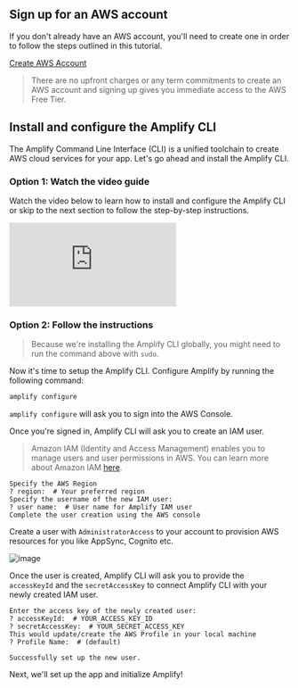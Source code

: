 ## Sign up for an AWS account

If you don't already have an AWS account, you'll need to create one in order to follow the steps outlined in this tutorial.

[Create AWS Account](https://portal.aws.amazon.com/billing/signup?redirect_url=https%3A%2F%2Faws.amazon.com%2Fregistration-confirmation#/start)

> There are no upfront charges or any term commitments to create an AWS account and signing up gives you immediate access to the AWS Free Tier.

## Install and configure the Amplify CLI

The Amplify Command Line Interface (CLI) is a unified toolchain to create AWS cloud services for your app. Let's go ahead and install the Amplify CLI.

### Option 1: Watch the video guide

Watch the video below to learn how to install and configure the Amplify CLI or skip to the next section to follow the step-by-step instructions.

<iframe src="https://www.youtube-nocookie.com/embed/fWbM5DLh25U" frameborder="0" allow="accelerometer; autoplay; clipboard-write; encrypted-media; gyroscope; picture-in-picture" allowfullscreen></iframe>

### Option 2: Follow the instructions
<inline-fragment platform="ios" src="~/lib/project-setup/fragments/native_common/prereq/cliInstall.md"></inline-fragment>
<inline-fragment platform="android" src="~/lib/project-setup/fragments/native_common/prereq/cliInstall.md"></inline-fragment>
<inline-fragment platform="flutter" src="~/lib/project-setup/fragments/flutter/prereq/cliInstall.md"></inline-fragment>
> Because we're installing the Amplify CLI globally, you might need to run the command above with `sudo`.


Now it's time to setup the Amplify CLI. Configure Amplify by running the following command:

```bash
amplify configure
```

`amplify configure` will ask you to sign into the AWS Console.

Once you're signed in, Amplify CLI will ask you to create an IAM user.
> Amazon IAM (Identity and Access Management) enables you to manage users and user permissions in AWS. You can learn more about Amazon IAM [here](https://aws.amazon.com/iam/).

```console
Specify the AWS Region
? region:  # Your preferred region
Specify the username of the new IAM user:
? user name:  # User name for Amplify IAM user
Complete the user creation using the AWS console
```

Create a user with `AdministratorAccess` to your account to provision AWS resources for you like AppSync, Cognito etc.

![image](../../images/user-creation.gif)

Once the user is created, Amplify CLI will ask you to provide the `accessKeyId` and the `secretAccessKey` to connect Amplify CLI with your newly created IAM user.

```console
Enter the access key of the newly created user:
? accessKeyId:  # YOUR_ACCESS_KEY_ID
? secretAccessKey:  # YOUR_SECRET_ACCESS_KEY
This would update/create the AWS Profile in your local machine
? Profile Name:  # (default)

Successfully set up the new user.
```

Next, we'll set up the app and initialize Amplify!

